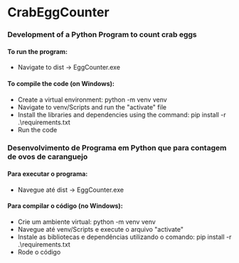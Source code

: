 # CrabEggCounter

### Development of a Python Program to count crab eggs

#### To run the program:
- Navigate to dist -> EggCounter.exe
  
#### To compile the code (on Windows):
- Create a virtual environment: python -m venv venv
- Navigate to venv/Scripts and run the "activate" file
- Install the libraries and dependencies using the command: pip install -r .\requirements.txt
- Run the code

### Desenvolvimento de Programa em Python que para contagem de ovos de caranguejo

#### Para executar o programa:
- Navegue até dist -> EggCounter.exe
  
#### Para compilar o código (no Windows): 
- Crie um ambiente virtual: python -m venv venv
- Navegue até venv/Scripts e execute o arquivo "activate"
- Instale as bibliotecas e dependências utilizando o comando: pip install -r .\requirements.txt
- Rode o código
  
